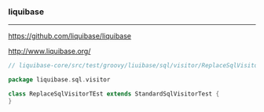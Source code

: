 ### liquibase
---
https://github.com/liquibase/liquibase

http://www.liquibase.org/

```groovy
// liquibase-core/src/test/groovy/liuibase/sql/visitor/ReplaceSqlVisitorTest.groovy

package liquibase.sql.visitor

class ReplaceSqlVisitorTEst extends StandardSqlVisitorTest {
}
```

```
```

```
```


